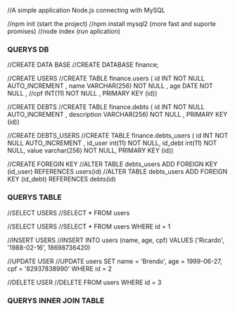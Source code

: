 //A simple application Node.js connecting with MySQL

//npm init (start the project)
//npm install mysql2 (more fast and suporte promises)
//node index (run aplication)

### QUERYS DB

//CREATE DATA BASE
//CREATE DATABASE finance;

//CREATE USERS
//CREATE TABLE finance.users ( id INT NOT NULL AUTO_INCREMENT , name VARCHAR(256) NOT NULL , age DATE NOT NULL , //cpf INT(11) NOT NULL , PRIMARY KEY (id))

//CREATE DEBTS
//CREATE TABLE finance.debts ( id INT NOT NULL AUTO_INCREMENT , description VARCHAR(256) NOT NULL , PRIMARY KEY (id))

//CREATE DEBTS_USERS
//CREATE TABLE finance.debts_users ( id INT NOT NULL AUTO_INCREMENT , id_user int(11) NOT NULL, id_debt int(11) NOT NULL, value varchar(256) NOT NULL, PRIMARY KEY (id))

//CREATE FOREGIN KEY
//ALTER TABLE debts_users ADD FOREIGN KEY (id_user) REFERENCES users(id)
//ALTER TABLE debts_users ADD FOREIGN KEY (id_debt) REFERENCES debts(id)

### QUERYS TABLE

//SELECT USERS
//SELECT * FROM users

//SELECT USERS
//SELECT * FROM users WHERE id = 1

//INSERT USERS
//INSERT INTO users (name, age, cpf) VALUES ('Ricardo', '1988-02-16', 18698736420)

//UPDATE USER
//UPDATE users SET name = 'Brendo', age = 1999-06-27, cpf = '82937838990' WHERE id = 2

//DELETE USER
//DELETE FROM users WHERE id = 3

### QUERYS INNER JOIN TABLE

